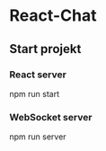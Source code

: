 # React-Chat

## Start projekt

### React server

npm run start

### WebSocket server

npm run server
